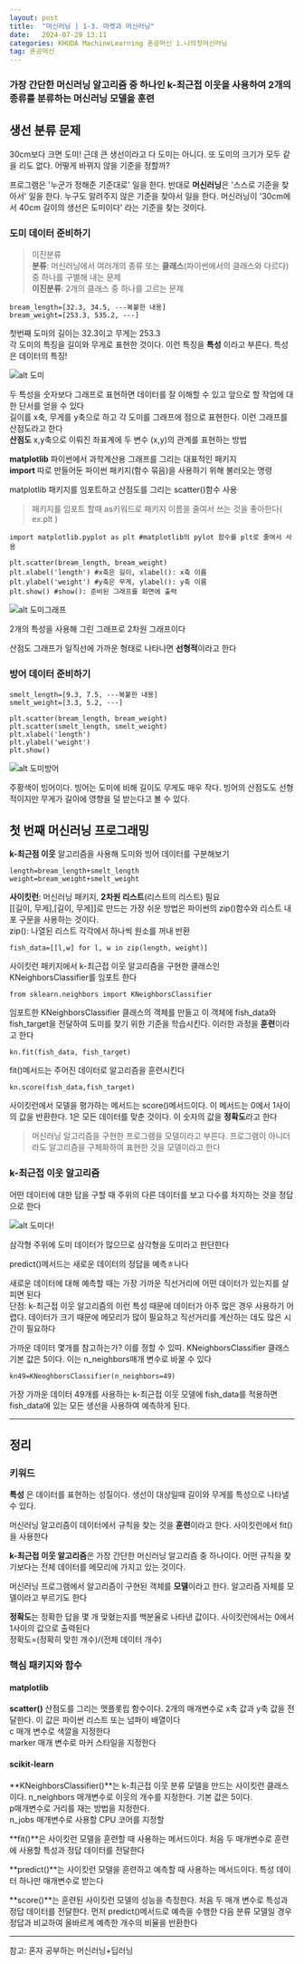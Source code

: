 ```yaml
---
layout: post
title:  "머신러닝 | 1-3. 마켓과 머신러닝"
date:   2024-07-29 13:11
categories: KHUDA MachineLearning 혼공머신 1.나의첫머신러닝
tag: 혼공머신
---
```



### 가장 간단한 머신러닝 알고리즘 중 하나인 k-최근접 이웃을 사용하여 2개의 종류를 분류하는 머신러닝 모델을 훈련

## 생선 분류 문제
30cm보다 크면 도미!
근데 큰 생선이라고 다 도미는 아니다. 
또 도미의 크기가 모두 같을 리도 없다. 어떻게 바뀌지 않을 기준을 정할까?   

프로그램은 '누군가 정해준 기준대로' 일을 한다. 반대로 **머신러닝**은 '스스로 기준을 찾아서' 일을 한다. 누구도 알려주지 않은 기준을 찾아서 일을 한다. 머신러닝이 '30cm에서 40cm 길이의 생선은 도미이다' 라는 기준을 찾는 것이다. 



### 도미 데이터 준비하기

> 이진분류   
> **분류**: 머신러닝에서 여러개의 종류 또는 **클래스**(파이썬에서의 클래스와 다르다) 중 하나를 구별해 내는 문제    
> **이진분류**: 2개의 클래스 중 하나를 고르는 문제

```
bream_length=[32.3, 34.5, ---복붙한 내용]
bream_weight=[253.3, 535.2, ---]
```
첫번째 도미의 길이는 32.3이고 무게는 253.3    
각 도미의 특징을 길이와 무게로 표현한 것이다.
이런 특징을 **특성** 이라고 부른다. 특성은 데이터의 특징!

![alt 도미](/assets/img/1.3도미.png)

두 특성을 숫자보다 그래프로 표현하면 데이터를 잘 이해할 수 있고 앞으로 할 작업에 대한 단서를 얻을 수 있다   
길이를 x축, 무게를 y축으로 하고 각 도미를 그래프에 점으로 표현한다. 이런 그래프를 산점도라고 한다    
**산점도** x,y축으로 이뤄진 좌표계에 두 변수 (x,y)의 관계를 표현하는 방법

**matplotlib** 파이썬에서 과학계산용 그래프를 그리는 대표적인 패키지    
**import** 따로 만들어둔 파이썬 패키지(함수 묶음)을 사용하기 위해 불러오는 명령

matplotlib 패키지를 임포트하고 산점도를 그리는 scatter()함수 사용   

> 패키지를 임포트 할때 as키워드로 패키지 이름을 줄여서 쓰는 것을 좋아한다( ex.plt )   

```
import matplotlib.pyplot as plt #matplotlib의 pylot 함수를 plt로 줄여서 사용

plt.scatter(bream_length, bream_weight)
plt.xlabel('length') #x축은 길이, xlabel(): x축 이름
plt.ylabel('weight') #y축은 무게, ylabel(): y축 이름
plt.show() #show(): 준비된 그래프를 화면에 출력

```
![alt 도미그래프](/assets/img/1.3도미그래프.png)

2개의 특성을 사용해 그린 그래프로 2차원 그래프이다

산점도 그래프가 일직선에 가까운 형태로 나타나면 **선형적**이라고 한다

### 방어 데이터 준비하기
```
smelt_length=[9.3, 7.5, ---복붙한 내용]
smelt_weight=[3.3, 5.2, ---]
```

```
plt.scatter(bream_length, bream_weight)
plt.scatter(smelt_length, smelt_weight)
plt.xlabel('length')
plt.ylabel('weight')
plt.show()
```
![alt 도미방어](/assets/img/1.3도미방어그래프.png)

주황색이 빙어이다. 빙어는 도미에 비해 길이도 무게도 매우 작다. 빙어의 산점도도 선형적이지만 무게가 길이에 영향을 덜 받는다고 볼 수 있다. 

## 첫 번째 머신러닝 프로그래밍
**k-최근점 이웃** 알고리즘을 사용해 도미와 빙어 데이터를 구분해보기

```
length=bream_length+smelt_length
weight=bream_weight+smelt_weight
```

**사이킷런**: 머신러닝 패키지, **2차원 리스트**(리스트의 리스트) 필요    
[[길이, 무게],[길이, 무게]]로 만드는 가장 쉬운 방법은 파이썬의 zip()함수와 리스트 내포 구문을 사용하는 것이다. <br>
zip(): 나열된 리스트 각각에서 하나씩 원소를 꺼내 반환
```
fish_data=[[l,w] for l, w in zip(length, weight)]
```

사이킷런 패키지에서 k-최근접 이웃 알고리즘을 구현한 클래스인 KNeighborsClassifier를 임포트 한다

```
from sklearn.neighbors import KNeighborsClassifier
```

임포트한 KNeighborsClassifier 클래스의 객체를 만들고 이 객체에 fish_data와 fish_target을 전달하여 도미를 찾기 위한 기준을 학습시킨다. 이러한 과정을 **훈련**이라고 한다<br>
```
kn.fit(fish_data, fish_target)
```
fit()메서드는 주어진 데이터로 알고리즘을 훈련시킨다<br>
```
kn.score(fish_data,fish_target)
```
사이킷런에서 모델을 평가하는 메서드는 score()메서드이다. 이 메서드는 0에서 1사이의 값을 반환한다. 1은 모든 데이터를 맞춘 것이다. 이 숫자의 값을 **정확도**라고 한다

>머신러닝 알고리즘을 구현한 프로그램을 모델이라고 부른다. 프로그램이 아니더라도 알고리즘을 구체화하여 표현한 것을 모델이라고 한다

### k-최근접 이웃 알고리즘
어떤 데이터에 대한 답을 구할 때 주위의 다른 데이터를 보고 다수를 차지하는 것을 정답으로 한다

![alt 도미다!](/assets/img/1.3도미다!.png)

삼각형 주위에 도미 데이터가 많으므로 삼각형을 도미라고 판단한다

predict()메서드는 새로운 데이터의 정답을 예측ㅎ나다

새로운 데이터에 대해 예측할 때는 가장 가까운 직선거리에 어떤 데이터가 있는지를 살피면 된다<br>
단점: k-최근접 이웃 알고리즘의 이런 특성 때문에 데이터가 아주 많은 경우 사용하기 어렵다. 데이터가 크기 때문에 메모리가 많이 필요하고 직선거리를 계산하는 데도 많은 시간이 필요하다

가까운 데이터 몇개를 참고하는가? 이를 정할 수 있따. KNeighborsClassifier 클래스 기본 값은 5이다. 이는 n_neighbors매개 변수로 바꿀 수 있다

```
kn49=KNeoghborsClassifier(n_neighbors=49)
```
가장 가까운 데이터 49개를 사용하는 k-최근접 이웃 모델에 fish_data를 적용하면 fish_data에 있는 모든 생선을 사용하여 예측하게 된다. 

---

## 정리

### 키워드
**특성** 은 데이터를 표현하는 성질이다. 생선이 대상일때 길이와 무게를 특성으로 나타낼 수 있다.

머신러닝 알고리즘이 데이터에서 규칙을 찾는 것을 **훈련**이라고 한다. 사이킷런에서 fit()을 사용한다

**k-최근접 이웃 알고리즘**은 가장 간단한 머신러닝 알고리즘 중 하나이다. 어떤 규칙을 찾기보다는 전체 데이터를 메모리에 가지고 있는 것이다.

머신러닝 프로그램에서 알고리즘이 구현된 객체를 **모델**이라고 한다. 알고리즘 자체를 모델이라고 부르기도 한다

**정확도**는 정확한 답을 몇 개 맞혔는지를 백분율로 나타낸 값이다. 사이킷런에서는 0에서 1사이의 값으로 출력된다<br>
정확도=(정확히 맞힌 개수)/(전체 데이터 개수)

### 핵심 패키지와 함수
#### matplotlib
**scatter()** 산점도를 그리는 맷플롯립 함수이다. 2개의 매개변수로 x축 값과 y축 값을 전달한다. 이 값은 파이썬 리스트 또는 넘파이 배열이다<br>
c 매개 변수로 색깔을 지정한다<br>
marker 매개 변수로 마커 스타일을 지정한다

#### scikit-learn
**KNeighborsClassifier()**는 k-최근접 이웃 분류 모델을 만드는 사이킷런 클래스이다. n_neighbors 매개변수로 이웃의 개수를 지정한다. 기본 값은 5이다. <br>
p매개변수로 거리를 재는 방법을 지정한다.<br>
n_jobs 매개변수로 사용할 CPU 코어를 지정할 

**fit()**은 사이킷런 모델을 훈련할 때 사용하는 메서드이다. 처음 두 매개변수로 훈련에 사용할 특성과 정답 데이터를 전달한다

**predict()**는 사이킷런 모델을 훈련하고 예측할 때 사용하는 메서드이다. 특성 데이터 하나만 매개변수로 받는다

**score()**는 훈련된 사이킷런 모델의 성능을 측정한다. 처음 두 매개 변수로 특성과 정답 데이터를 전달한다. 먼저 predict()메서드로 예측을 수행한 다음 분류 모델일 경우 정답과 비교하여 올바르게 예측한 개수의 비율을 반환한다


---
참고: 혼자 공부하는 머신러닝+딥러닝